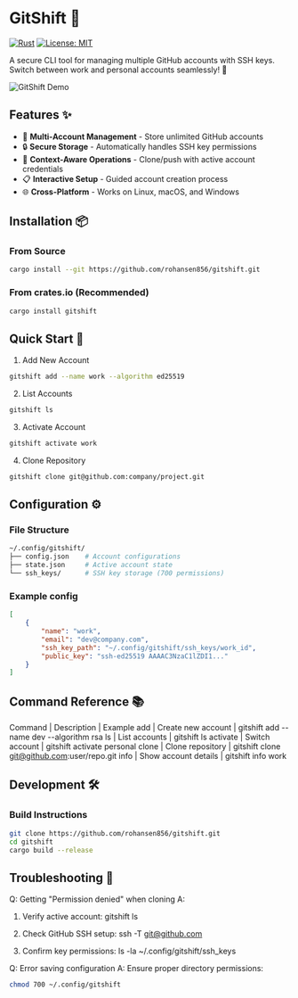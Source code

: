 # GitShift 🔀

[![Rust](https://img.shields.io/badge/Rust-1.65%2B-orange?logo=rust)](https://www.rust-lang.org/)
[![License: MIT](https://img.shields.io/badge/License-MIT-blue.svg)](https://opensource.org/licenses/MIT)

A secure CLI tool for managing multiple GitHub accounts with SSH keys. Switch between work and personal accounts seamlessly! 🔐

![GitShift Demo](https://github.com/user-attachments/assets/fb29cf9f-0e87-4ef9-b12a-691cdc15fc48)

## Features ✨

- 🧩 **Multi-Account Management** - Store unlimited GitHub accounts
- 🔒 **Secure Storage** - Automatically handles SSH key permissions
- 🚀 **Context-Aware Operations** - Clone/push with active account credentials
- 📋 **Interactive Setup** - Guided account creation process
- 🌐 **Cross-Platform** - Works on Linux, macOS, and Windows

## Installation 📦

### From Source
```bash
cargo install --git https://github.com/rohansen856/gitshift.git
```

### From crates.io (Recommended)
```bash
cargo install gitshift
```

## Quick Start 🚀
1. Add New Account
```bash
gitshift add --name work --algorithm ed25519
```

2. List Accounts
```bash
gitshift ls
```

3. Activate Account

```bash
gitshift activate work
```

4. Clone Repository
```bash
gitshift clone git@github.com:company/project.git
```
## Configuration ⚙️
### File Structure
```bash
~/.config/gitshift/
├── config.json    # Account configurations
├── state.json     # Active account state
└── ssh_keys/      # SSH key storage (700 permissions)
```
### Example config
```json
[
    {
        "name": "work",
        "email": "dev@company.com",
        "ssh_key_path": "~/.config/gitshift/ssh_keys/work_id",
        "public_key": "ssh-ed25519 AAAAC3NzaC1lZDI1..."
    }
]
```

## Command Reference 📚

Command	 |    Description	        |    Example
add	     |    Create new account	|    gitshift add --name dev --algorithm rsa
ls	     |    List accounts	        |    gitshift ls
activate |	  Switch account	    |    gitshift activate personal
clone	 |    Clone repository	    |    gitshift clone git@github.com:user/repo.git
info     |    Show account details  |    gitshift info work

## Development 🛠️
### Build Instructions
```bash
git clone https://github.com/rohansen856/gitshift.git
cd gitshift
cargo build --release
```

## Troubleshooting 🐞
Q: Getting "Permission denied" when cloning
A: 
1. Verify active account: gitshift ls

2. Check GitHub SSH setup: ssh -T git@github.com

3. Confirm key permissions: ls -la ~/.config/gitshift/ssh_keys

Q: Error saving configuration
A: Ensure proper directory permissions:
```bash
chmod 700 ~/.config/gitshift
```